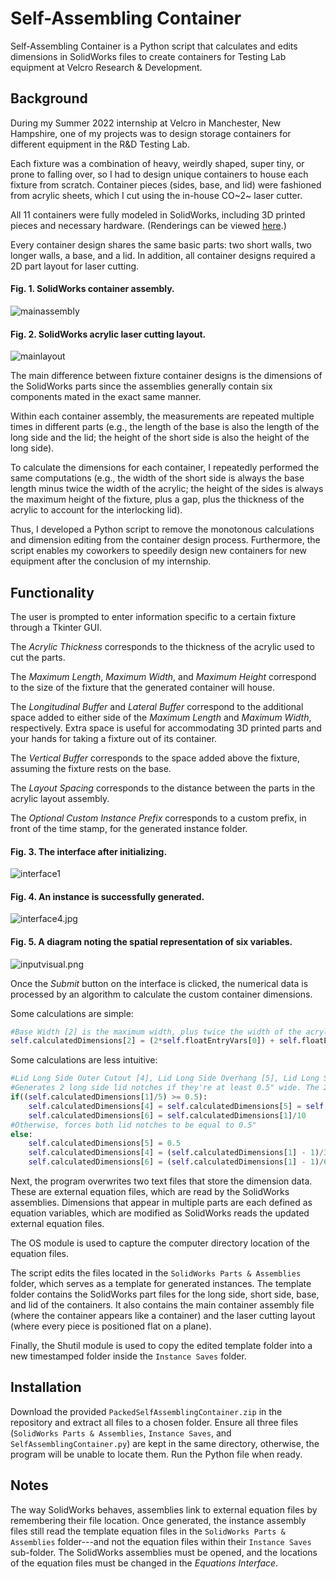 # Self-Assembling Container
Self-Assembling Container is a Python script that calculates and edits dimensions in SolidWorks files to create containers for Testing Lab equipment at Velcro Research & Development.

## Background
During my Summer 2022 internship at Velcro in Manchester, New Hampshire, one of my projects was to design storage containers for different equipment in the R&D Testing Lab.

Each fixture was a combination of heavy, weirdly shaped, super tiny, or prone to falling over, so I had to design unique containers to house each fixture from scratch. Container pieces (sides, base, and lid) were fashioned from acrylic sheets, which I cut using the in-house CO~2~ laser cutter. 

All 11 containers were fully modeled in SolidWorks, including 3D printed pieces and necessary hardware. (Renderings can be viewed [here](https://lancefeig.github.io/#velcro-summer-2022---solidworks-renderings-for-testing-lab-fixture-containers).)

Every container design shares the same basic parts: two short walls, two longer walls, a base, and a lid. In addition, all container designs required a 2D part layout for laser cutting.

#### Fig. 1. SolidWorks container assembly.
![mainassembly](https://github.com/lancefeig/velcro-self-assembling-container/blob/main/img/mainassembly.PNG?raw=true)

#### Fig. 2. SolidWorks acrylic laser cutting layout.
![mainlayout](https://github.com/lancefeig/velcro-self-assembling-container/blob/main/img/mainlayout.PNG?raw=true)

The main difference between fixture container designs is the dimensions of the SolidWorks parts since the assemblies generally contain six components mated in the exact same manner.

Within each container assembly, the measurements are repeated multiple times in different parts (e.g., the length of the base is also the length of the long side and the lid; the height of the short side is also the height of the long side).

To calculate the dimensions for each container, I repeatedly performed the same computations (e.g., the width of the short side is always the base length minus twice the width of the acrylic; the height of the sides is always the maximum height of the fixture, plus a gap, plus the thickness of the acrylic to account for the interlocking lid).

Thus, I developed a Python script to remove the monotonous calculations and dimension editing from the container design process. Furthermore, the script enables my coworkers to speedily design new containers for new equipment after the conclusion of my internship.

## Functionality
The user is prompted to enter information specific to a certain fixture through a Tkinter GUI.

The *Acrylic Thickness* corresponds to the thickness of the acrylic used to cut the parts.

The *Maximum Length*, *Maximum Width*, and *Maximum Height* correspond to the size of the fixture that the generated container will house.

The *Longitudinal Buffer* and *Lateral Buffer* correspond to the additional space added to either side of the *Maximum Length* and *Maximum Width*, respectively. Extra space is useful for accommodating 3D printed parts and your hands for taking a fixture out of its container.

The *Vertical Buffer* corresponds to the space added above the fixture, assuming the fixture rests on the base.

The *Layout Spacing* corresponds to the distance between the parts in the acrylic layout assembly.

The *Optional Custom Instance Prefix* corresponds to a custom prefix, in front of the time stamp, for the generated instance folder.

#### Fig. 3. The interface after initializing.
![interface1](https://github.com/lancefeig/velcro-self-assembling-container/blob/main/img/interface1.jpg?raw=true)

#### Fig. 4. An instance is successfully generated.
![interface4.jpg](https://github.com/lancefeig/velcro-self-assembling-container/blob/main/img/interface4.jpg?raw=true)

#### Fig. 5. A diagram noting the spatial representation of six variables.
![inputvisual.png](https://github.com/lancefeig/velcro-self-assembling-container/blob/main/img/inputvisual.png?raw=true) 

Once the *Submit* button on the interface is clicked, the numerical data is processed by an algorithm to calculate the custom container dimensions.

Some calculations are simple:
```Python
#Base Width [2] is the maximum width, plus twice the width of the acrylic, plus twice the lateral buffer
self.calculatedDimensions[2] = (2*self.floatEntryVars[0]) + self.floatEntryVars[2] + (2*self.floatEntryVars[5])
```
Some calculations are less intuitive:
```Python
#Lid Long Side Outer Cutout [4], Lid Long Side Overhang [5], Lid Long Side Inner Cutout [6]
#Generates 2 long side lid notches if they're at least 0.5" wide. The 2 notches and 3 cutouts should be equal distance
if((self.calculatedDimensions[1]/5) >= 0.5):
	self.calculatedDimensions[4] = self.calculatedDimensions[5] = self.calculatedDimensions[1]/5
	self.calculatedDimensions[6] = self.calculatedDimensions[1]/10
#Otherwise, forces both lid notches to be equal to 0.5"
else:
	self.calculatedDimensions[5] = 0.5
	self.calculatedDimensions[4] = (self.calculatedDimensions[1] - 1)/3
	self.calculatedDimensions[6] = (self.calculatedDimensions[1] - 1)/6
```
Next, the program overwrites two text files that store the dimension data. These are external equation files, which are read by the SolidWorks assemblies. Dimensions that appear in multiple parts are each defined as equation variables, which are modified as SolidWorks reads the updated external equation files. 

The OS module is used to capture the computer directory location of the equation files.

The script edits the files located in the `SolidWorks Parts & Assemblies` folder, which serves as a template for generated instances. The template folder contains the SolidWorks part files for the long side, short side, base, and lid of the containers. It also contains the main container assembly file (where the container appears like a container) and the laser cutting layout (where every piece is positioned flat on a plane).

Finally, the Shutil module is used to copy the edited template folder into a new timestamped folder inside the `Instance Saves` folder.

## Installation 
Download the provided `PackedSelfAssemblingContainer.zip` in the repository and extract all files to a chosen folder. Ensure all three files (`SolidWorks Parts & Assemblies`, `Instance Saves`, and `SelfAssemblingContainer.py`) are kept in the same directory, otherwise, the program will be unable to locate them. Run the Python file when ready.

## Notes
The way SolidWorks behaves, assemblies link to external equation files by remembering their file location. Once generated, the instance assembly files still read the template equation files in the `SolidWorks Parts & Assemblies` folder---and not the equation files within their `Instance Saves` sub-folder. The SolidWorks assemblies must be opened, and the locations of the equation files must be changed in the *Equations Interface*.